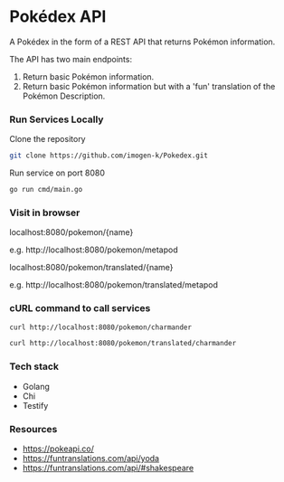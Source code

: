 # Pokédex API

A Pokédex in the form of a REST API that returns Pokémon information.

The API has two main endpoints:
1. Return basic Pokémon information.
2. Return basic Pokémon information but with a 'fun' translation of the Pokémon Description.


### Run Services Locally

Clone the repository

```bash
git clone https://github.com/imogen-k/Pokedex.git
```

Run service on port 8080
```bash
go run cmd/main.go
```

### Visit in browser

localhost:8080/pokemon/{name}

e.g. http://localhost:8080/pokemon/metapod


localhost:8080/pokemon/translated/{name}

e.g. http://localhost:8080/pokemon/translated/metapod


### cURL command to call services

```bash 
curl http://localhost:8080/pokemon/charmander
```
```bash 
curl http://localhost:8080/pokemon/translated/charmander
```

### Tech stack
- Golang
- Chi
- Testify

### Resources
- https://pokeapi.co/
- https://funtranslations.com/api/yoda
- https://funtranslations.com/api/#shakespeare
